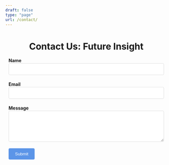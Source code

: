```yaml
---
draft: false
type: "page"
url: /contact/
---
```


<html>
<head>
  <style>
    body {
      overflow: hidden; /* Disable scrolling */
    }
    .container {
      max-width: 750px;
      padding: 10px;
      transform: translateY(-20px); /* Adjust the position of the form */
      transition: background-color 0.3s, color 0.3s;
    }
    body.dark-mode .container {
      background-color: #333333; /* Dark mode background color */
      color: #f5f5f5; /* Dark mode text color */
    }
    .input-field {
      margin-bottom: 20px;
    }
    .input-field label {
      display: block;
      font-weight: bold;
    }
    .input-field input,
    .input-field textarea {
      width: 100%;
      padding: 10px;
      border-radius: 4px;
      border: 1px solid #dddddd;
      transition: border-color 0.3s;
      resize: vertical;
    }
    .input-field input:focus,
    .input-field textarea:focus {
      outline: none;
      border-color: #5c95e8; /* Focus color */
    }
    .submit-btn {
      display: inline-block;
      padding: 10px 20px;
      background-color: #5c95e8; /* Button background color */
      color: #ffffff; /* Button text color */
      border: none;
      border-radius: 4px;
      cursor: pointer;
      transition: background-color 0.3s;
    }
    .submit-btn:hover {
      background-color: #3d7ed5; /* Button hover color */
    }
  </style>
</head>
<body>
  <div class="container">
    <h1 style="text-align: center;">Contact Us: Future Insight</h1>
    <form class="kwes-form" action="https://kwesforms.com/api/foreign/forms/ap1pWGfgsAJvJHOZ1Lx1">
      <!-- <form> -->
      <div class="input-field">
        <label for="name">Name</label>
        <input type="text" id="name" name="name" required>
      </div>
      <div class="input-field">
        <label for="email">Email</label>
        <input type="email" id="email" name="email" required>
      </div>
      <div class="input-field">
        <label for="message">Message</label>
        <textarea id="message" name="message" rows="5" required></textarea>
      </div>
      <button type="submit" class="submit-btn">Submit</button>
    </form>
  </div>

  <script>
    // Toggle dark mode
    function toggleDarkMode() {
      document.body.classList.toggle("dark-mode");
    }
  </script>
</body>
</html>
